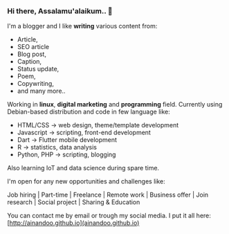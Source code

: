 ### Hi there, Assalamu'alaikum.. 👋

I'm a blogger and I like **writing** various content from:

- Article,
- SEO article
- Blog post, 
- Caption, 
- Status update,
- Poem,
- Copywriting,
- and many more..

Working in **linux**, **digital marketing** and **programming** field.
Currently using Debian-based distribution and code in few language like:

- HTML/CSS -> web design, theme/template development
- Javascript -> scripting, front-end development
- Dart -> Flutter mobile development
- R -> statistics, data analysis
- Python, PHP -> scripting, blogging

Also learning IoT and data science during spare time.

I'm open for any new opportunities and challenges like:

Job hiring | Part-time | Freelance | Remote work | Business offer | Join research | Social project | Sharing & Education

You can contact me by email or trough my social media. 
I put it all here: [http://ainandoo.github.io](ainandoo.github.io)

<!--
**ainandoo/ainandoo** is a ✨ _special_ ✨ repository because its `README.md` (this file) appears on your GitHub profile.

Here are some ideas to get you started:

- 🔭 I’m currently working on ...
- 🌱 I’m currently learning ...
- 👯 I’m looking to collaborate on ...
- 🤔 I’m looking for help with ...
- 💬 Ask me about ...
- 📫 How to reach me: ...
- 😄 Pronouns: ...
- ⚡ Fun fact: ...
-->
